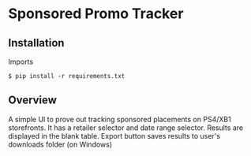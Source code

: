 # Sponsored Promo Tracker

## Installation
Imports
```
$ pip install -r requirements.txt
```

## Overview
A simple UI to prove out tracking sponsored placements on PS4/XB1 storefronts.
It has a retailer selector and date range selector.
Results are displayed in the blank table.
Export button saves results to user's downloads folder (on Windows)

